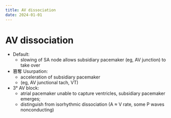 ```yaml
---
title: AV dissociation
date: 2024-01-01
---
```


# AV dissociation

- Default:
  - slowing of SA node allows subsidiary pacemaker (eg, AV junction) to take over
- 篡奪 Usurpation:
  - acceleration of subsidiary pacemaker
  - (eg, AV junctional tach, VT)
- 3° AV block:
  - atrial pacemaker unable to capture ventricles, subsidiary pacemaker emerges;
  - distinguish from isorhythmic dissociation (A ≈ V rate, some P waves nonconducting)
